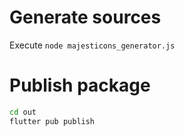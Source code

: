# Generate sources

Execute `node majesticons_generator.js`

# Publish package

```sh
cd out
flutter pub publish
```